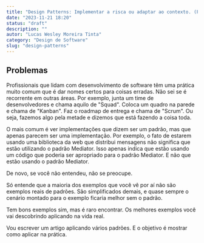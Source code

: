 ```yaml
---
title: "Design Patterns: Implementar a risca ou adaptar ao contexto. (Parte 2)"
date: "2023-11-21 18:20"
status: "draft"
description: ""
autor: "Lucas Wesley Moreira Tinta"
category: "Design de Software"
slug: "design-patterns"
---
```




## Problemas

Profissionais que lidam com desenvolvimento de software têm uma prática muito comum que é dar nomes certos para coisas erradas. Não sei se é recorrente em outras áreas. Por exemplo, junta um time de desenvolvedores e chama aquilo de "Squad". Coloca um quadro na parede e chama de "Kanban". Faz o roadmap de entrega e chama de "Scrum". Ou seja, fazemos algo pela metade e dizemos que está fazendo a coisa toda.

O mais comum é ver implementações que dizem ser um padrão, mas que apenas parecem ser uma implementação. Por exemplo, o fato de estarem usando uma biblioteca da web que distribui mensagens não significa que estão utilizando o padrão Mediator. Isso apenas indica que estão usando um código que poderia ser apropriado para o padrão Mediator. E não que estão usando o padrão Mediator.

De novo, se você não entendeu, não se preocupe.

Só entende que a maioria dos exemplos que você vê por aí não são exemplos reais de padrões. São simplificados demais, e quase sempre o cenário montado para o exemplo ficaria melhor sem o padrão.

Tem bons exemplos sim, mas é raro encontrar. Os melhores exemplos você vai descobrindo aplicando na vida real.

Vou escrever um artigo aplicando vários padrões. E o objetivo é mostrar como aplicar na prática.